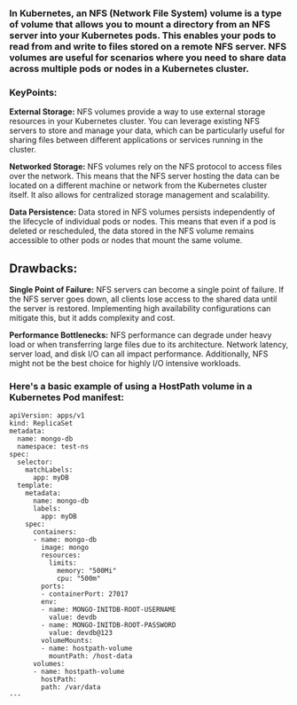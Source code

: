 ### In Kubernetes, an NFS (Network File System) volume is a type of volume that allows you to mount a directory from an NFS server into your Kubernetes pods. This enables your pods to read from and write to files stored on a remote NFS server. NFS volumes are useful for scenarios where you need to share data across multiple pods or nodes in a Kubernetes cluster.

### KeyPoints:

**External Storage:** NFS volumes provide a way to use external storage resources in your Kubernetes cluster. You can leverage existing NFS servers to store and manage your data, which can be particularly useful for sharing files between different applications or services running in the cluster.

**Networked Storage:** NFS volumes rely on the NFS protocol to access files over the network. This means that the NFS server hosting the data can be located on a different machine or network from the Kubernetes cluster itself. It also allows for centralized storage management and scalability.

**Data Persistence:** Data stored in NFS volumes persists independently of the lifecycle of individual pods or nodes. This means that even if a pod is deleted or rescheduled, the data stored in the NFS volume remains accessible to other pods or nodes that mount the same volume.


## Drawbacks:

**Single Point of Failure:** NFS servers can become a single point of failure. If the NFS server goes down, all clients lose access to the shared data until the server is restored. Implementing high availability configurations can mitigate this, but it adds complexity and cost.

**Performance Bottlenecks:** NFS performance can degrade under heavy load or when transferring large files due to its architecture. Network latency, server load, and disk I/O can all impact performance. Additionally, NFS might not be the best choice for highly I/O intensive workloads.

### Here's a basic example of using a HostPath volume in a Kubernetes Pod manifest:
```
apiVersion: apps/v1
kind: ReplicaSet
metadata:
  name: mongo-db
  namespace: test-ns
spec:
  selector:
    matchLabels:
      app: myDB
  template:
    metadata:
      name: mongo-db
      labels:
        app: myDB
    spec:
      containers:
      - name: mongo-db
        image: mongo
        resources:
          limits:
            memory: "500Mi"
            cpu: "500m"
        ports:
        - containerPort: 27017
        env:
        - name: MONGO-INITDB-ROOT-USERNAME
          value: devdb
        - name: MONGO-INITDB-ROOT-PASSWORD
          value: devdb@123
        volumeMounts:
        - name: hostpath-volume
          mountPath: /host-data
      volumes:
      - name: hostpath-volume
        hostPath:
        path: /var/data
---
```

